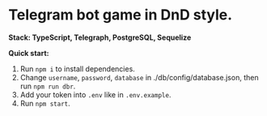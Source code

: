 # Telegram bot game in DnD style.

**Stack: TypeScript, Telegraph, PostgreSQL, Sequelize**

**Quick start:**

1. Run `npm i` to install dependencies.
2. Change `username`, `password`, `database` in ./db/config/database.json, then run `npm run dbr`.
3. Add your token into `.env` like in `.env.example`.
4. Run `npm start`.